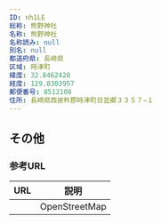 ```yaml
---
ID: nh1LE
総称: 熊野神社
名称: 熊野神社
名称読み: null
別名: null
都道府県: 長崎県
区域: 時津町
緯度: 32.8462428
経度: 129.8303957
郵便番号: 8512108
住所: 長崎県西彼杵郡時津町日並郷３３５７−１
---
```


## その他

### 参考URL

| URL | 説明          |
| --- | ------------- |
|     | OpenStreetMap |
